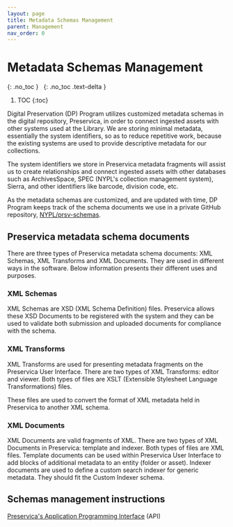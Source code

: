 ```yaml
---
layout: page
title: Metadata Schemas Management
parent: Management
nav_order: 0
---
```

# Metadata Schemas Management

{: .no_toc }
&nbsp;
{: .no_toc .text-delta }

1. TOC
{:toc}

Digital Preservation (DP) Program utilizes customized metadata schemas in
the digital repository, Preservica, in order to connect ingested assets with
other systems used at the Library. We are storing minimal metadata, essentially
the system identifiers, so as to reduce repetitive work, because the existing
systems are used to provide descriptive metadata for our collections.

The system identifiers we store in Preservica metadata fragments will assist
us to create relationships and connect ingested assets with other databases
such as ArchivesSpace, SPEC (NYPL's collection management system), Sierra,
and other identifiers like barcode, division code, etc.

As the metadata schemas are customized, and are updated with time, DP Program
keeps track of the schema documents we use in a private GitHub repository,
[NYPL/prsv-schemas](https://github.com/NYPL/prsv-schemas).

## Preservica metadata schema documents

There are three types of Preservica metadata schema documents: XML Schemas, XML
Transforms and XML Documents. They are used in different ways in the software.
Below information presents their different uses and purposes.

### XML Schemas

XML Schemas are XSD (XML Schema Definition) files. Preservica allows these XSD Documents
to be registered with the system and they can be used to validate both submission and
uploaded documents for compliance with the schema.

### XML Transforms

XML Transforms are used for presenting metadata fragments on the Preservica User Interface.
There are two types of XML Transforms: editor and viewer. Both types of files are XSLT
(Extensible Stylesheet Language Transformations) files.

These files are used to convert the format of XML metadata held in Preservica to another XML schema.

### XML Documents

XML Documents are valid fragments of XML. There are two types of XML Documents in Preservica:
template and indexer. Both types of files are XML files. Template documents can be used within
Preservica User Interface to add blocks of additional metadata to an entity (folder or asset).
Indexer documents are used to define a custom search indexer for generic metadata. They should
fit the Custom Indexer schema.

## Schemas management instructions

[Preservica's Application Programming Interface](https://nypl.preservica.com/api/documentation.html)
(API)

